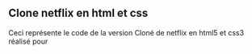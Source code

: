 ## Clone netflix en html et css


 Ceci représente le code de la version Cloné de netflix en html5 et css3 réalisé pour 
